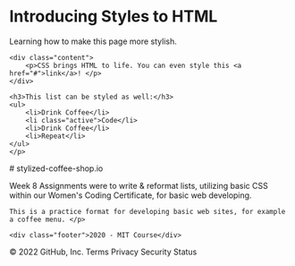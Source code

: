 <html>

<head>
    <link rel="stylesheet" href="./Introducing Styles to HMTL.css">
</head>

<body id="main">
    <p>
    <h1>Introducing Styles to HTML</h1>
    <p>Learning how to make this page more stylish.</p>

    <div class="content">
        <p>CSS brings HTML to life. You can even style this <a href="#">link</a>! </p>
    </div>

    <h3>This list can be styled as well:</h3>
    <ul>
        <li>Drink Coffee</li>
        <li class="active">Code</li>
        <li>Drink Coffee</li>
        <li>Repeat</li>
    </ul>
    </p>
  <p># stylized-coffee-shop.io

Week 8 Assignments were to write & reformat lists, utilizing basic CSS within our Women's Coding Certificate, for basic web developing.

    This is a practice format for developing basic web sites, for example a coffee menu. </p>

    <div class="footer">2020 - MIT Course</div>
</body>

</html>
© 2022 GitHub, Inc.
Terms
Privacy
Security
Status

